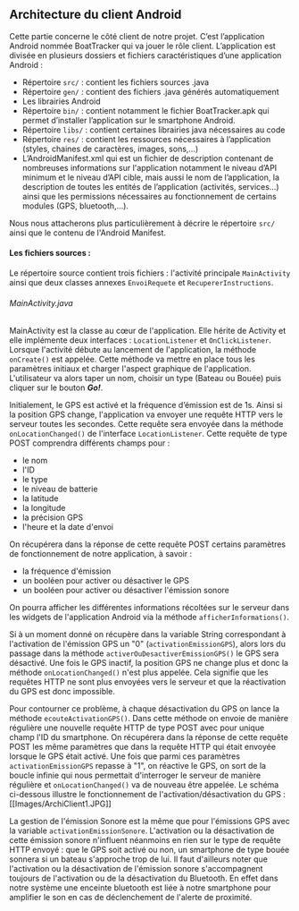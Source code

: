 ## Architecture du client Android

Cette partie concerne le côté client de notre projet. C’est l’application Android nommée BoatTracker qui va jouer le rôle client. L’application est divisée en plusieurs dossiers et fichiers caractéristiques d’une application Android :
- Répertoire `src/` : contient les fichiers sources .java
- Répertoire `gen/` : contient des fichiers .java générés automatiquement
- Les librairies Android
- Répertoire `bin/` : contient notamment le fichier BoatTracker.apk qui permet d’installer l’application sur le smartphone Android.
- Répertoire `libs/` : contient certaines librairies java nécessaires au code
- Répertoire `res/` : contient les ressources nécessaires à l’application (styles, chaines de caractères, images, sons,…)
- L’AndroidManifest.xml qui est un fichier de description contenant de nombreuses informations sur l'application notamment le niveau d’API minimum et le niveau d’API cible, mais aussi le nom de l’application, la description de toutes les entités de l’application (activités, services…) ainsi que les permissions nécessaires au fonctionnement de certains modules (GPS, bluetooth,…).

Nous nous attacherons plus particulièrement à décrire le répertoire `src/` ainsi que le contenu de l'Android Manifest.

#### Les fichiers sources :
Le répertoire source contient trois fichiers : l'activité principale `MainActivity` ainsi que deux classes annexes `EnvoiRequete` et `RecupererInstructions`.

###### MainActivity.java
MainActivity est la classe au cœur de l'application. Elle hérite de Activity et elle implémente deux interfaces : `LocationListener` et `OnClickListener`. Lorsque l'activité débute au lancement de l'application, la méthode `onCreate()` est appelée. Cette méthode va mettre en place tous les paramètres initiaux et charger l'aspect graphique de l'application. L'utilisateur va alors taper un nom, choisir un type (Bateau ou Bouée) puis cliquer sur le bouton ***Go!***.

Initialement, le GPS est activé et la fréquence d’émission est de 1s. Ainsi si la position GPS change, l'application va envoyer une requête HTTP vers le serveur toutes les secondes. Cette requête sera envoyée dans la méthode `onLocationChanged()` de l'interface `LocationListener`. Cette requête de type POST comprendra différents champs pour :
- le nom
- l'ID
- le type
- le niveau de batterie
- la latitude
- la longitude
- la précision GPS
- l'heure et la date d'envoi

On récupérera dans la réponse de cette requête POST certains paramètres de fonctionnement de notre application, à savoir : 
- la fréquence d'émission
- un booléen pour activer ou désactiver le GPS
- un booléen pour activer ou désactiver l'émission sonore

On pourra afficher les différentes informations récoltées sur le serveur dans les widgets de l'application Android via la méthode `afficherInformations()`.

Si à un moment donné on récupère dans la variable String correspondant à l'activation de l'émission GPS un "0" (`activationEmissionGPS`), alors lors du passage dans la méthode `activerOuDesactiverEmissionGPS()` le GPS sera désactivé. Une fois le GPS inactif, la position GPS ne change plus et donc la méthode `onLocationChanged()` n'est plus appelée. Cela signifie que les requêtes HTTP ne sont plus envoyées vers le serveur et que la réactivation du GPS est donc impossible.

Pour contourner ce problème, à chaque désactivation du GPS on lance la méthode `ecouteActivationGPS()`. Dans cette méthode on envoie de manière régulière une nouvelle requête HTTP de type POST avec pour unique champ l'ID du smartphone. On récupérera dans la réponse de cette requête POST les même paramètres que dans la requête HTTP qui était envoyée lorsque le GPS était activé. Une fois que parmi ces paramètres `activationEmissionGPS` repasse à "1", on réactive le GPS, on sort de la boucle infinie qui nous permettait d'interroger le serveur de manière régulière et `onLocationChanged()` va de nouveau être appelée. Le schéma ci-dessous illustre le fonctionnement de l'activation/désactivation du GPS : 
[[Images/ArchiClient1.JPG]]

La gestion de l'émission Sonore est la même que pour l'émissions GPS avec la variable `activationEmissionSonore`.
L'activation ou la désactivation de cette émission sonore n'influent néanmoins en rien sur le type de requête HTTP envoyé : que le GPS soit activé ou non, un smartphone de type bouée sonnera si un bateau s'approche trop de lui. Il faut d'ailleurs noter que l'activation ou la désactivation de l'émission sonore s'accompagnent toujours de l'activation ou de la désactivation du Bluetooth. En effet dans notre système une enceinte bluetooth est liée à notre smartphone pour amplifier le son en cas de déclenchement de l'alerte de proximité.
